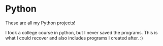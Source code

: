 # Python
These are all my Python projects!


I took a college course in python, but I never saved the programs.
This is what I could recover and also includes programs I created after. :)

